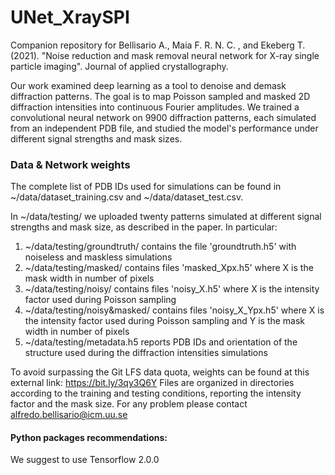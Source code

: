 # UNet_XraySPI
Companion repository for Bellisario A., Maia F. R. N. C. , and Ekeberg T. (2021). "Noise reduction and mask removal neural network for X-ray single particle imaging".  Journal of applied crystallography.

Our work examined deep learning as a tool to denoise and demask diffraction patterns. The goal is to map Poisson sampled and masked 2D diffraction intensities into continuous Fourier amplitudes. We trained a convolutional neural network on 9900 diffraction patterns, each simulated from an independent PDB file, and studied the model's performance under different signal strengths and mask sizes. 

### Data & Network weights

The complete list of PDB IDs used for simulations can be found in ~/data/dataset_training.csv and  ~/data/dataset_test.csv.

In ~/data/testing/ we uploaded twenty patterns simulated at different signal strengths and mask size, as described in the paper. In particular:

1. ~/data/testing/groundtruth/ contains the file 'groundtruth.h5' with noiseless and maskless simulations
2. ~/data/testing/masked/ contains files 'masked_Xpx.h5' where X is the mask width in number of pixels
3. ~/data/testing/noisy/ contains files 'noisy_X.h5' where X is the intensity factor used during Poisson sampling
4. ~/data/testing/noisy&masked/ contains files 'noisy_X_Ypx.h5' where X is the intensity factor used during Poisson sampling and Y is the mask width in number of pixels
5. ~/data/testing/metadata.h5 reports PDB IDs and orientation of the structure used during the diffraction intensities simulations

To avoid surpassing the Git LFS data quota, weights can be found at this external link: https://bit.ly/3qy3Q6Y
Files are organized in directories according to the training and testing conditions, reporting the intensity factor and the mask size.
For any problem please contact alfredo.bellisario@icm.uu.se


#### Python packages recommendations:

We suggest to use Tensorflow 2.0.0
